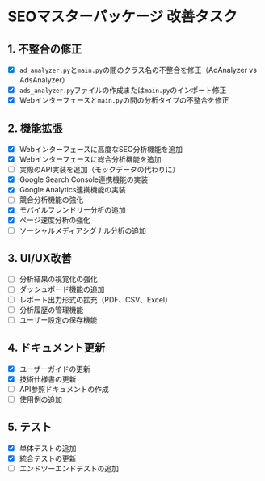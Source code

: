 # SEOマスターパッケージ 改善タスク

## 1. 不整合の修正

- [x] `ad_analyzer.py`と`main.py`の間のクラス名の不整合を修正（AdAnalyzer vs AdsAnalyzer）
- [x] `ads_analyzer.py`ファイルの作成または`main.py`のインポート修正
- [x] Webインターフェースと`main.py`の間の分析タイプの不整合を修正

## 2. 機能拡張

- [x] Webインターフェースに高度なSEO分析機能を追加
- [x] Webインターフェースに総合分析機能を追加
- [ ] 実際のAPI実装を追加（モックデータの代わりに）
- [x] Google Search Console連携機能の実装
- [x] Google Analytics連携機能の実装
- [ ] 競合分析機能の強化
- [x] モバイルフレンドリー分析の追加
- [x] ページ速度分析の強化
- [ ] ソーシャルメディアシグナル分析の追加

## 3. UI/UX改善

- [ ] 分析結果の視覚化の強化
- [ ] ダッシュボード機能の追加
- [ ] レポート出力形式の拡充（PDF、CSV、Excel）
- [ ] 分析履歴の管理機能
- [ ] ユーザー設定の保存機能

## 4. ドキュメント更新

- [x] ユーザーガイドの更新
- [x] 技術仕様書の更新
- [ ] API参照ドキュメントの作成
- [ ] 使用例の追加

## 5. テスト

- [x] 単体テストの追加
- [x] 統合テストの更新
- [ ] エンドツーエンドテストの追加
